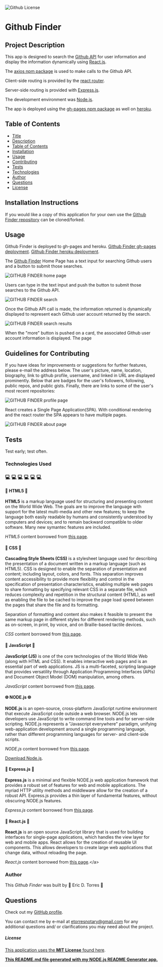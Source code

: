 ![Github License](https://img.shields.io/badge/License-MIT-brightgreen)

# Github Finder

## Project Description

This app is designed to search the [Github API](https://docs.github.com/en/free-pro-team@latest/rest) for user information and display the information dynamically using [React.js](https://reactjs.org/).

The [axios npm package](https://www.npmjs.com/package/axios) is used to make calls to the Github API.

Client-side routing is provided by the [react router](https://reactrouter.com/web/guides/quick-start).

Server-side routing is provided with [Express.js](https://expressjs.com/).

The development environment was [Node.js](https://nodejs.org/en/).

The app is deployed using the [gh-pages npm package](https://www.npmjs.com/package/gh-pages) as well on [heroku](https://www.heroku.com/).

## Table of Contents

- [Title](#project-title)
- [Description](#project-description)
- [Table of Contents](#table-of-contents)
- [Installation](#installation-instructions)
- [Usage](#usage)
- [Contributing](#guidelines-for-contributing)
- [Tests](#tests)
- [Technologies](#technologies-used)
- [Author](#author)
- [Questions](#questions)
- [License](#license)

## Installation Instructions

If you would like a copy of this application for your own use the [Github Finder repository](https://github.com/etorres-revature/Github_Finder) can be cloned/forked.

## Usage

Github Finder is deployed to gh-pages and heroku. [Github Finder gh-pages deployment](https://etorres-revature.github.io/Github_Finder/). [Github Finder heroku deployment](https://enigmatic-ocean-42815.herokuapp.com/).

The [Github Finder](https://enigmatic-ocean-42815.herokuapp.com/) Home Page has a text input for searching Github users and a button to submit those searches.

![GITHUB FINDER home page](./screenshots/github-finder-home.png)

Users can type in the text input and push the button to submit those searches to the Github API.

![GITHUB FINDER search](./screenshots/github-finder-search.png)

Once the Github API call is made, the information returned is dynamically displayed to represent each Github user account returned by the search.

![GITHUB FINDER search results](./screenshots/github-finder-results.png)

When the "more" button is pushed on a card, the associated Github user account information is displayed. The page

## Guidelines for Contributing

If you have ideas for improvements or suggestions for further features, please e-mail the address below. The user's picture, name, location, biography, link to github profile, username, and linked in URL are displayed prominently. Below that are badges for the user's followers, following, public repos, and public gists. Finally, there are links to some of the user's most recent repositories:

![GITHUB FINDER profile page](./screenshots/github-finder-profile.png)

React creates a Single Page Application(SPA). With conditional rendering and the react router the SPA appears to have multiple pages.

![GITHUB FINDER about page](./screenshots/github-finder-about.png)

## Tests

Test early; test often.

### Technologies Used

### :computer: :computer: :computer: :computer: :computer: :computer:

#### :memo: HTML5 :memo:

**HTML5** is a markup language used for structuring and presenting content on the World Wide Web. The goals are to improve the language with support for the latest multi-media and other new features; to keep the language both easily readable by humans and consistently understood by computers and devices; and to remain backward compatible to older software. Many new symantec features are included.

_HTML5_ content borrowed from <a target="_blank" rel="noopener noreferrer">[this page](https://en.wikipedia.org/wiki/HTML5).</a>

#### :art: CSS :art:

**Cascading Style Sheets (CSS)** is a stylesheet language used for describing the presentation of a document written in a markup language (such as HTML5). CSS is designed to enable the separation of presentation and content; including layout, colors, and fonts. This separation improves content accessibility to provide more flexibility and control in the specification of presentation characteristics, enabling multiple web pages to share formatting by specifying relevant CSS in a separate file, which reduces complexity and repetition in the structural content (HTML), as well as enabling the file to be cached to improve the page load speed between the pages that share the file and its formatting.

Separation of formatting and content also makes it feasible to present the same markup page in different styles for different rendering methods, such as on-screen, in print, by voice, and on Braille-based tactile devices.

_CSS_ content borrowed from <a target="_blank" rel="noopener noreferrer">[this page](https://en.wikipedia.org/wiki/Cascading_Style_Sheets).</a>

#### :sparkler: JavaScript :sparkler:

**JavaScript (JS)** is one of the core technologies of the World Wide Web (along with HTML and CSS). It enables interactive web pages and is an essential part of web applications. JS is a multi-faceted, scripting language that provides versatility through Application Programming Interfaces (APIs) and Document Object Model (DOM) manipulation, among others.

_JavaScript_ content borrowed from <a target="_blank" rel="noopener noreferrer">[this page](https://en.wikipedia.org/wiki/JavaScript).</a>

#### :globe_with_meridians: NODE.js :globe_with_meridians:

**NODE.js** is an open-source, cross-platform JavaScript runtime environment that execute JavaScript code outside a web browser. NODE.js lets developers use JavaScript to write command line tools and for server-side scripting. NODE.js represents a "Javascript everywhere" paradigm, unifying web-application development around a single programming language, rather than different programming languages for server- and client-side scripts.

_NODE.js_ content borrowed from <a target="_blank" rel="noopener noreferrer">[this page](https://en.wikipedia.org/wiki/Node.js).</a>

[Download Node.js](https://nodejs.org/en/).

#### :satellite: Express.js :satellite:

**Express.js** is a minimal and flexible NODE.js web application framework that provides a robust set of features for web and mobile applications. The myriad HTTP utility methods and middleware allow for the creation of a robust API. Express.js provides a thin layer of fundamental features, without obscuring NODE.js features.

_Express.js_ content borrowed from <a target="_blank" rel="noopener noreferrer">[this page](https://expressjs.com/).</a>

#### :dizzy: React.js :dizzy:

**React.js** is an open source JavaScript library that is used for building interfaces for single-page applications, which handles the view layer for web and mobile apps. React allows for the creation of reusable UI components. This allows developers to create large web applications that change data, without reloading the page.

_React.js_ content borrowed from <a target="_blank" rel="noopener noreferrer">[this page](https://www.c-sharpcorner.com/article/what-and-why-reactjs/#:~:text=It's%20used%20for%20handling%20the,to%20create%20reusable%20UI%20components.&text=React%20allows%20developers%20to%20create,fast%2C%20scalable%2C%20and%20simple.).</a>

### Author

This _Github Finder_ was built by :green_heart: Eric D. Torres :green_heart:

## Questions

Check out my [GitHub profile](https://github.com/etorres-revature).

You can contact me by e-mail at etorresnotary@gmail.com for any additional questions and/ or clarifications you may need about the project.

##### License

[This application uses the **MIT License** found here](./LICENSE).

**[This README.md file generated with my NODE.js README Generator app.](https://github.com/etorres-revature/NODEjs_README.md_Generator)**
